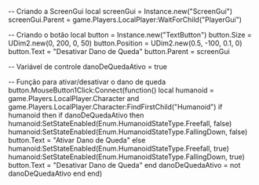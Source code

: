 -- Criando a ScreenGui
local screenGui = Instance.new("ScreenGui")
screenGui.Parent = game.Players.LocalPlayer:WaitForChild("PlayerGui")

-- Criando o botão
local button = Instance.new("TextButton")
button.Size = UDim2.new(0, 200, 0, 50)
button.Position = UDim2.new(0.5, -100, 0.1, 0)
button.Text = "Desativar Dano de Queda"
button.Parent = screenGui

-- Variável de controle
danoDeQuedaAtivo = true

-- Função para ativar/desativar o dano de queda
button.MouseButton1Click:Connect(function()
    local humanoid = game.Players.LocalPlayer.Character and game.Players.LocalPlayer.Character:FindFirstChild("Humanoid")
    if humanoid then
        if danoDeQuedaAtivo then
            humanoid:SetStateEnabled(Enum.HumanoidStateType.Freefall, false)
            humanoid:SetStateEnabled(Enum.HumanoidStateType.FallingDown, false)
            button.Text = "Ativar Dano de Queda"
        else
            humanoid:SetStateEnabled(Enum.HumanoidStateType.Freefall, true)
            humanoid:SetStateEnabled(Enum.HumanoidStateType.FallingDown, true)
            button.Text = "Desativar Dano de Queda"
        end
        danoDeQuedaAtivo = not danoDeQuedaAtivo
    end
end)
